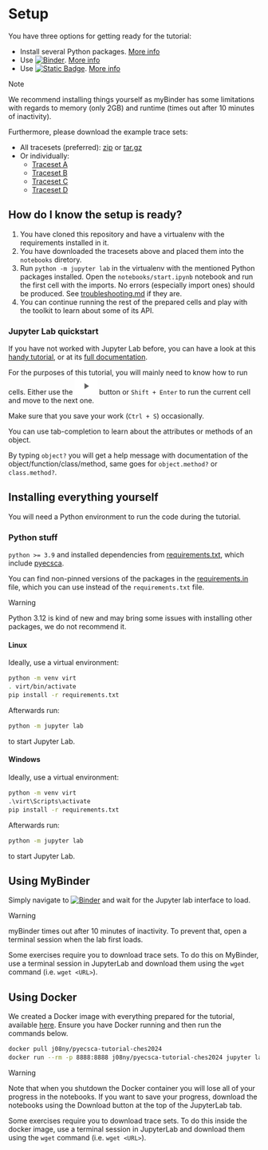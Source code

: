 # Setup

You have three options for getting ready for the tutorial:
 - Install several Python packages. [More info](#installing-everything-yourself)
 - Use [![Binder](https://mybinder.org/badge_logo.svg)](https://mybinder.org/v2/gh/J08nY/pyecsca-tutorial-ches2024/HEAD). [More info](#using-mybinder)
 - Use [![Static Badge](https://img.shields.io/badge/docker-available-blue?logo=docker)](https://hub.docker.com/r/j08ny/pyecsca-tutorial-ches2024). [More info](#using-docker)

> [!NOTE]
> We recommend installing things yourself as myBinder has some limitations
> with regards to memory (only 2GB) and runtime (times out after 10 minutes of inactivity).

Furthermore, please download the example trace sets:
 - All tracesets (preferred): [zip](https://neuromancer.sk/static/traces.zip) or [tar.gz](https://neuromancer.sk/static/traces.tar.gz)
 - Or individually:
   - [Traceset A](https://neuromancer.sk/static/traces_A.pickle) 
   - [Traceset B](https://neuromancer.sk/static/traces_B.pickle) 
   - [Traceset C](https://neuromancer.sk/static/traces_C.pickle)  
   - [Traceset D](https://neuromancer.sk/static/traces_D.pickle)  

## How do I know the setup is ready?

1. You have cloned this repository and have a virtualenv with the requirements installed in it.
2. You have downloaded the tracesets above and placed them into the `notebooks` diretory.
3. Run `python -m jupyter lab` in the virtualenv with the mentioned Python packages installed. Open the
   `notebooks/start.ipynb` notebook and run the first cell with the imports.
   No errors (especially import ones) should be produced. See [troubleshooting.md](troubleshooting.md) if they are.
4. You can continue running the rest of the prepared cells and play with the toolkit to
   learn about some of its API.


### Jupyter Lab quickstart

If you have not worked with Jupyter Lab before,
 you can have a look at this [handy tutorial](https://justinbois.github.io/bootcamp/2020_fsri/lessons/l01_welcome.html#Launching-a-Jupyter-notebook),
 or at its [full documentation](https://jupyterlab.readthedocs.io/en/stable/user/interface.html).

For the purposes of this tutorial, you will mainly need to know how to run cells.
Either use the ![](notebooks/img/play.png) button or `Shift + Enter` to run the current cell and move to the next one.

Make sure that you save your work (`Ctrl + S`) occasionally.

You can use tab-completion to learn about the attributes or methods of an object.

By typing `object?` you will get a help message with documentation of the object/function/class/method, same
goes for `object.method?` or `class.method?`.

## Installing everything yourself

You will need a Python environment to run the code during the tutorial.

### Python stuff

`python >= 3.9` and installed dependencies from [requirements.txt](/requirements.txt), which
include [pyecsca](https://pyecsca.org).

You can find non-pinned versions of the packages in the [requirements.in](/requirements.in) file, which
you can use instead of the `requirements.txt` file.

> [!WARNING]
> Python 3.12 is kind of new and may bring some issues with installing other packages, we do not recommend it.

#### Linux

Ideally, use a virtual environment:

```bash
python -m venv virt
. virt/bin/activate
pip install -r requirements.txt
```

Afterwards run:
```bash
python -m jupyter lab
```
to start Jupyter Lab.

#### Windows

Ideally, use a virtual environment:

```bat
python -m venv virt
.\virt\Scripts\activate
pip install -r requirements.txt
```

Afterwards run:
```bat
python -m jupyter lab
```
to start Jupyter Lab.

## Using MyBinder

Simply navigate to [![Binder](https://mybinder.org/badge_logo.svg)](https://mybinder.org/v2/gh/J08nY/pyecsca-tutorial-ches2024/HEAD)
and wait for the Jupyter lab interface to load.

> [!WARNING]
> myBinder times out after 10 minutes of inactivity. To prevent that, open a terminal session when the lab first loads.

Some exercises require you to download trace sets. To do this on MyBinder, use a terminal session in JupyterLab 
and download them using the `wget` command (i.e. `wget <URL>`).


## Using Docker

We created a Docker image with everything prepared for the tutorial, available [here](https://hub.docker.com/r/j08ny/pyecsca-tutorial-ches2024).
Ensure you have Docker running and then run the commands below.

```bash
docker pull j08ny/pyecsca-tutorial-ches2024
docker run --rm -p 8888:8888 j08ny/pyecsca-tutorial-ches2024 jupyter lab --ip 0.0.0.0
```

> [!WARNING]
> Note that when you shutdown the Docker container you will lose all of your progress in the notebooks.
> If you want to save your progress, download the notebooks using the Download button at the top of the JupyterLab tab.

Some exercises require you to download trace sets. To do this inside the docker image, use a terminal session in JupyterLab
and download them using the `wget` command (i.e. `wget <URL>`).
